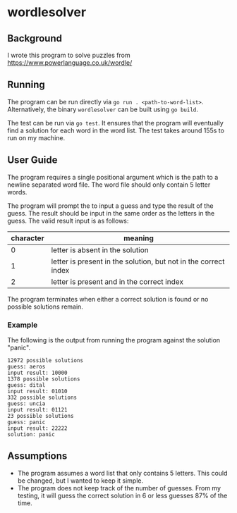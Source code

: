 # wordlesolver

## Background

I wrote this program to solve puzzles from https://www.powerlanguage.co.uk/wordle/

## Running

The program can be run directly via `go run . <path-to-word-list>`.
Alternatively, the binary `wordlesolver` can be built using `go build`.

The test can be run via `go test`. It ensures that the program will eventually find a solution for each word in the word list. The test takes around 155s to run on my machine.

## User Guide

The program requires a single positional argument which is the path to a newline separated word file. The word file should only contain 5 letter words.

The program will prompt the to input a guess and type the result of the guess. The result should be input in the same order as the letters in the guess. The valid result input is as follows:

|character|meaning|
|-|-|
|0|letter is absent in the solution|
|1|letter is present in the solution, but not in the correct index|
|2|letter is present and in the correct index|

The program terminates when either a correct solution is found or no possible solutions remain.

### Example

The following is the output from running the program against the solution "panic".

```
12972 possible solutions
guess: aeros
input result: 10000
1378 possible solutions
guess: dital
input result: 01010
332 possible solutions
guess: uncia
input result: 01121
23 possible solutions
guess: panic
input result: 22222
solution: panic
```

## Assumptions

- The program assumes a word list that only contains 5 letters. This could be changed, but I wanted to keep it simple.
- The program does not keep track of the number of guesses. From my testing, it will guess the correct solution in 6 or less guesses 87% of the time.
